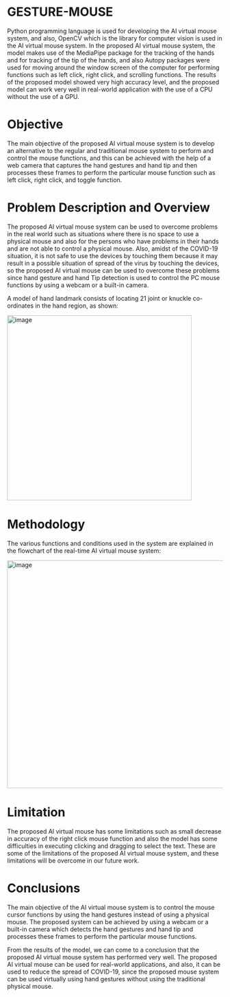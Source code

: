 # GESTURE-MOUSE
Python programming language is used for developing the AI virtual mouse system, and also, OpenCV which is the library for computer vision is used in the AI virtual mouse system. In the proposed AI virtual mouse system, the model makes use of the MediaPipe package for the tracking of the hands and for tracking of the tip of the hands, and also Autopy packages were used for moving around the window screen of the computer for performing functions such as left click, right click, and scrolling functions. The results of the proposed model showed very high accuracy level, and the proposed model can work very well in real-world application with the use of a CPU without the use of a GPU.


# Objective
The main objective of the proposed AI virtual mouse system is to develop an alternative to the regular and traditional mouse system to perform and control the mouse functions, and this can be achieved with the help of a web camera that captures the hand gestures and hand tip and then processes these frames to perform the particular mouse function such as left click, right click, and toggle function.


# Problem Description and Overview
The proposed AI virtual mouse system can be used to overcome problems in the real world such as situations where there is no space to use a physical mouse and also for the persons who have problems in their hands and are not able to control a physical mouse. Also, amidst of the COVID-19 situation, it is not safe to use the devices by touching them because it may result in a possible situation of spread of the virus by touching the devices, so the proposed AI virtual mouse can be used to overcome these problems since hand gesture and hand Tip detection is used to control the PC mouse functions by using a webcam or a built-in camera.



A model of hand landmark consists of locating 21 joint or knuckle co-ordinates in the hand region, as shown:

<img width="431" alt="image" src="https://user-images.githubusercontent.com/103405266/205454689-5eac93c6-bff6-412f-9fd5-6f6ccf41eb8e.png">



#  Methodology
The various functions and conditions used in the system are explained in the flowchart of the real-time AI virtual mouse system:

<img width="531" alt="image" src="https://user-images.githubusercontent.com/103405266/205454900-894e993c-4788-4557-9b89-aeff9376584a.png">



# Limitation
The proposed AI virtual mouse has some limitations such as small decrease in accuracy of the right click mouse function and also the model has some difficulties in executing clicking and dragging to select the text. These are some of the limitations of the proposed AI virtual mouse system, and these limitations will be overcome in our future work.



#  Conclusions
The main objective of the AI virtual mouse system is to control the mouse cursor functions by using the hand gestures instead of using a physical mouse. The proposed system can be achieved by using a webcam or a built-in camera which detects the hand gestures and hand tip and processes these frames to perform the particular mouse functions.

From the results of the model, we can come to a conclusion that the proposed AI virtual mouse system has performed very well. The proposed AI virtual mouse can be used for real-world applications, and also, it can be used to reduce the spread of COVID-19, since the proposed mouse system can be used virtually using hand gestures without using the traditional physical mouse.
